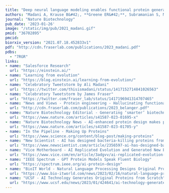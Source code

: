 ```yaml
---
title: "Deep neural language modeling enables functional protein generation across families"
authors: "Madani A, Krause B&#42;, **Greene ER&#42;**, Subramanian S, Mohr BP, Holton JM, **Olmos Jr. JL**, Xiong C, Sun ZZ, Socher R, **Fraser JS**, Naik N"
journal: "Nature Biotechnology"
pub_date: '2023-01-26'
image: "/static/img/pub/2021_madani.gif"
pmid: "36702895"
pmcid:
biorxiv_version: "2021.07.18.452833v1"
pdf: "http://cdn.fraserlab.com/publications/2023_madani.pdf"
pdbs:
  - "7RGR"
links:
- name: "Salesforce Research"
  url: "https://einstein.ai/"
- name: "Learning from evolution"
  url: "https://blog.einstein.ai/learning-from-evolution/"
- name: "Celebratory Tweetstorm by Ali Madani"
  url: "https://twitter.com/thisismadani/status/1417152714841026563"
- name: "Celebratory Tweetstorm by James Fraser"
  url: "https://twitter.com/fraser_lab/status/1417196941314707465"
- name: "News and Views - Protein engineering - Hallucinating functional protein sequences"
  url: "http://cdn.fraserlab.com/publications/2023_belanger.pdf"
- name: "Nature Biotechnology Editorial - Generating ‘smarter’ biotechnology"
  url: "https://www.nature.com/articles/s41587-023-01695-x"
- name: "Nature Biotechnology News - AI-enhanced protein design makes proteins that have never existed"
  url: "https://www.nature.com/articles/s41587-023-01705-y"
- name: "In the Pipeline - Making Up Proteins"
  url: "https://www.science.org/content/blog-post/making-proteins"
- name: "New Scientist - AI has designed bacteria-killing proteins from scratch – and they work"
  url: "https://www.newscientist.com/article/2356597-ai-has-designed-bacteria-killing-proteins-from-scratch-and-they-work/"
- name: "Vice Motherboard - AI Replicated Evolution and Generated New Enzymes as Good as Natural Ones"
  url: "https://www.vice.com/en/article/3adgvv/ai-replicated-evolution-and-generated-new-enzymes-as-good-as-natural-ones"
- name: "IEEE Spectrum - GPT Protein Models Speak Fluent Biology"
  url: "https://spectrum.ieee.org/ai-protein-design"
- name: "BioIT World - Natural Language Processing Designs Original Proteins From Scratch"
  url: "https://www.bio-itworld.com/news/2023/02/16/natural-language-processing-designs-original-proteins-from-scratch"
- name: "UCSF - AI Technology Generates Original Proteins from Scratch"
  url: "https://www.ucsf.edu/news/2023/01/424641/ai-technology-generates-original-proteins-scratch"
---
```


